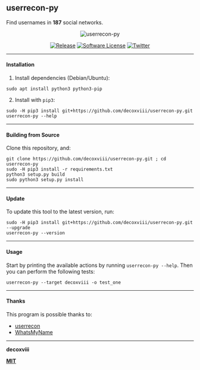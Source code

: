 ## userrecon-py
Find usernames in **187** social networks.

<p align="center">
    <img alt="userrecon-py" src="https://i.imgur.com/6ms6lIe.gif"/>
    <p align="center">
        <a href="https://github.com/decoxviii/userrecon-py/releases/latest"><img alt="Release" src="https://img.shields.io/github/tag/decoxviii/userrecon-py.svg"></a>
        <a href="https://github.com/decoxviii/userrecon-py/blob/master/LICENSE"><img alt="Software License" src="https://img.shields.io/badge/license-MIT-brightgreen.svg"></a>
         <a href="https://twitter.com/decoxviii"><img alt="Twitter" src="https://img.shields.io/badge/twitter-@decoxviii-blue.svg"></a>
    </p>
</p>

---

#### Installation

1. Install dependencies (Debian/Ubuntu):
```
sudo apt install python3 python3-pip
```

2. Install with `pip3`:
```
sudo -H pip3 install git+https://github.com/decoxviii/userrecon-py.git
userrecon-py --help
```

---

#### Building from Source

Clone this repository, and:
```
git clone https://github.com/decoxviii/userrecon-py.git ; cd userrecon-py
sudo -H pip3 install -r requirements.txt
python3 setup.py build
sudo python3 setup.py install
```

---

#### Update

To update this tool to the latest version, run:
```
sudo -H pip3 install git+https://github.com/decoxviii/userrecon-py.git --upgrade
userrecon-py --version
```

---

#### Usage
Start by printing the available actions by running `userrecon-py --help`. Then you can perform the following tests:

```
userrecon-py --target decoxviii -o test_one
```

---

#### Thanks

This program is possible thanks to:

+ [userrecon](https://github.com/thelinuxchoice/userrecon)
+ [WhatsMyName](https://github.com/WebBreacher/WhatsMyName)

---

**decoxviii**

**[MIT](https://github.com/decoxviii/userrecon-py/blob/master/LICENSE)**

